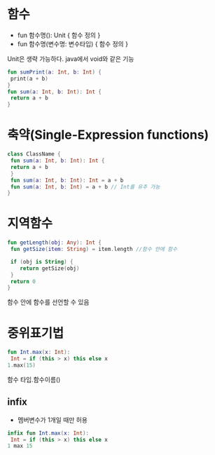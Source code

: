 # 함수

* fun 함수명(): Unit { 함수 정의 }
* fun 함수명(변수명: 변수타입) { 함수 정의 }


Unit은 생략 가능하다. java에서 void와 같은 기능

```kotlin
fun sumPrint(a: Int, b: Int) {
 print(a + b)
}
fun sum(a: Int, b: Int): Int {
 return a + b
}
```

# 축약(Single-Expression functions)
```kotlin
class ClassName {
 fun sum(a: Int, b: Int): Int {
 return a + b
 }
 fun sum(a: Int, b: Int): Int = a + b
 fun sum(a: Int, b: Int) = a + b // Int를 유추 가능
}
```

# 지역함수
```kotlin
fun getLength(obj: Any): Int {
 fun getSize(item: String) = item.length //함수 안에 함수

 if (obj is String) {
    return getSize(obj)
 }
 return 0
}
```
함수 안에 함수를 선언할 수 있음

# 중위표기법
```kotlin
fun Int.max(x: Int):
 Int = if (this > x) this else x
1.max(15)
```
함수 타입.함수이름()

## infix

* 멤버변수가 1개일 때만 허용

```kotlin
infix fun Int.max(x: Int):
 Int = if (this > x) this else x
1 max 15
```